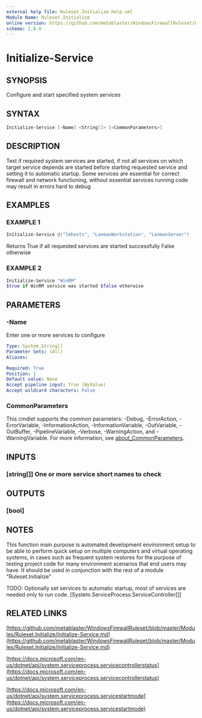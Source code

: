 ```yaml
---
external help file: Ruleset.Initialize-help.xml
Module Name: Ruleset.Initialize
online version: https://github.com/metablaster/WindowsFirewallRuleset/blob/master/Modules/Ruleset.Initialize/Help/en-US/Initialize-Service.md
schema: 2.0.0
---
```


# Initialize-Service

## SYNOPSIS

Configure and start specified system services

## SYNTAX

```powershell
Initialize-Service [-Name] <String[]> [<CommonParameters>]
```

## DESCRIPTION

Test if required system services are started, if not all services on which target service depends
are started before starting requested service and setting it to automatic startup.
Some services are essential for correct firewall and network functioning,
without essential services running code may result in errors hard to debug

## EXAMPLES

### EXAMPLE 1

```powershell
Initialize-Service @("lmhosts", "LanmanWorkstation", "LanmanServer")
```

Returns True if all requested services are started successfully False otherwise

### EXAMPLE 2

```powershell
Initialize-Service "WinRM"
$true if WinRM service was started $false otherwise
```

## PARAMETERS

### -Name

Enter one or more services to configure

```yaml
Type: System.String[]
Parameter Sets: (All)
Aliases:

Required: True
Position: 1
Default value: None
Accept pipeline input: True (ByValue)
Accept wildcard characters: False
```

### CommonParameters

This cmdlet supports the common parameters: -Debug, -ErrorAction, -ErrorVariable, -InformationAction, -InformationVariable, -OutVariable, -OutBuffer, -PipelineVariable, -Verbose, -WarningAction, and -WarningVariable. For more information, see [about_CommonParameters](http://go.microsoft.com/fwlink/?LinkID=113216).

## INPUTS

### [string[]] One or more service short names to check

## OUTPUTS

### [bool]

## NOTES

This function main purpose is automated development environment setup to be able to perform quick
setup on multiple computers and virtual operating systems, in cases such as frequent system restores
for the purpose of testing project code for many environment scenarios that end users may have.
It should be used in conjunction with the rest of a module "Ruleset.Initialize"

TODO: Optionally set services to automatic startup, most of services are needed only to run code.
\[System.ServiceProcess.ServiceController\[\]\]

## RELATED LINKS

[https://github.com/metablaster/WindowsFirewallRuleset/blob/master/Modules/Ruleset.Initialize/Initialize-Service.md](https://github.com/metablaster/WindowsFirewallRuleset/blob/master/Modules/Ruleset.Initialize/Initialize-Service.md)

[https://docs.microsoft.com/en-us/dotnet/api/system.serviceprocess.servicecontrollerstatus](https://docs.microsoft.com/en-us/dotnet/api/system.serviceprocess.servicecontrollerstatus)

[https://docs.microsoft.com/en-us/dotnet/api/system.serviceprocess.servicestartmode](https://docs.microsoft.com/en-us/dotnet/api/system.serviceprocess.servicestartmode)
